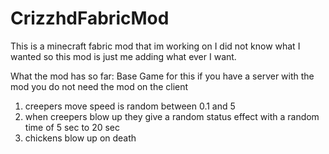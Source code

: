 # CrizzhdFabricMod
This is a minecraft fabric mod that im working on I did not know what I wanted so this mod is just me adding what ever I want.

What the mod has so far:
Base Game for this if you have a server with the mod you do not need the mod on the client

1. creepers move speed is random between 0.1 and 5
2. when creepers blow up they give a random status effect with a random time of 5 sec to 20 sec
3. chickens blow up on death


